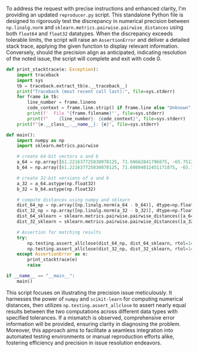 To address the request with precise instructions and enhanced clarity, I'm providing an updated `reproducer.py` script. This standalone Python file is designed to rigorously test the discrepancy in numerical precision between `np.linalg.norm` and `sklearn.metrics.pairwise.pairwise_distances` using both `float64` and `float32` datatypes. When the discrepancy exceeds tolerable limits, the script will raise an `AssertionError` and deliver a detailed stack trace, applying the given function to display relevant information. Conversely, should the precision align as anticipated, indicating resolution of the noted issue, the script will complete and exit with code 0.

```python
def print_stacktrace(e: Exception):
    import traceback
    import sys
    tb = traceback.extract_tb(e.__traceback__)
    print("Traceback (most recent call last):", file=sys.stderr)
    for frame in tb:
        line_number = frame.lineno
        code_context = frame.line.strip() if frame.line else "Unknown"
        print(f'  File "{frame.filename}"', file=sys.stderr)
        print(f"    {line_number}: {code_context}", file=sys.stderr)
    print(f"{e.__class__.__name__}: {e}", file=sys.stderr)

def main():
    import numpy as np
    import sklearn.metrics.pairwise

    # create 64-bit vectors a and b
    a_64 = np.array([61.221637725830078125, 71.60662841796875, -65.7512664794921875], dtype=np.float64)
    b_64 = np.array([61.221637725830078125, 71.60894012451171875, -65.72847747802734375], dtype=np.float64)

    # create 32-bit versions of a and b
    a_32 = a_64.astype(np.float32)
    b_32 = b_64.astype(np.float32)

    # compute distances using numpy and sklearn
    dist_64_np = np.array([np.linalg.norm(a_64 - b_64)], dtype=np.float64)
    dist_32_np = np.array([np.linalg.norm(a_32 - b_32)], dtype=np.float32)
    dist_64_sklearn = sklearn.metrics.pairwise.pairwise_distances([a_64], [b_64])
    dist_32_sklearn = sklearn.metrics.pairwise.pairwise_distances([a_32], [b_32])

    # Assertion for matching results
    try:
        np.testing.assert_allclose(dist_64_np, dist_64_sklearn, rtol=1e-7, atol=0, err_msg="64-bit discrepancies found")
        np.testing.assert_allclose(dist_32_np, dist_32_sklearn, rtol=1e-7, atol=0, err_msg="32-bit discrepancies found")
    except AssertionError as e:
        print_stacktrace(e)
        raise

if __name__ == "__main__":
    main()
```

This script focuses on illustrating the precision issue meticulously. It harnesses the power of `numpy` and `scikit-learn` for computing numerical distances, then utilizes `np.testing.assert_allclose` to assert nearly equal results between the two computations across different data types with specified tolerances. If a mismatch is observed, comprehensive error information will be provided, ensuring clarity in diagnosing the problem. Moreover, this approach aims to facilitate a seamless integration into automated testing environments or manual reproduction efforts alike, fostering efficiency and precision in issue resolution endeavors.